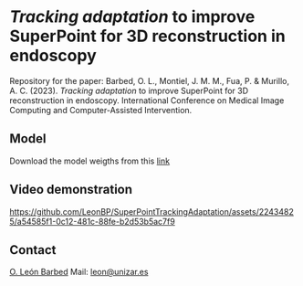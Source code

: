 # *Tracking adaptation* to improve SuperPoint for 3D reconstruction in endoscopy

Repository for the paper:
Barbed, O. L., Montiel, J. M. M., Fua, P. & Murillo, A. C. (2023). *Tracking adaptation* to improve SuperPoint for 3D reconstruction in endoscopy. International Conference on Medical Image Computing and Computer-Assisted Intervention.

## Model
Download the model weigths from this [link](https://unizares-my.sharepoint.com/:u:/g/personal/leon_unizar_es/EROoQ4idTYVAmwlTGScNo7gBfdgT8TEKjzRAsHRi5NLOrA?e=A3tQmA)

## Video demonstration
https://github.com/LeonBP/SuperPointTrackingAdaptation/assets/22434825/a54585f1-0c12-481c-88fe-b2d53b5ac7f9

## Contact
[O. León Barbed](https://scholar.google.com/citations?user=_LQyOHIAAAAJ) Mail: leon@unizar.es
